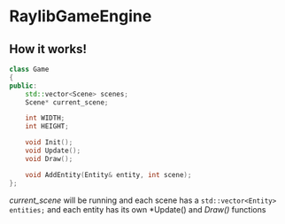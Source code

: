 # RaylibGameEngine

## How it works!
```cpp
class Game
{
public:
    std::vector<Scene> scenes;
    Scene* current_scene;

    int WIDTH;
    int HEIGHT;

    void Init();
    void Update();
    void Draw();

    void AddEntity(Entity& entity, int scene);
};
```
*current_scene* will be running and each scene has a ```std::vector<Entity> entities;``` and each entity has its own *Update() and *Draw()* functions
